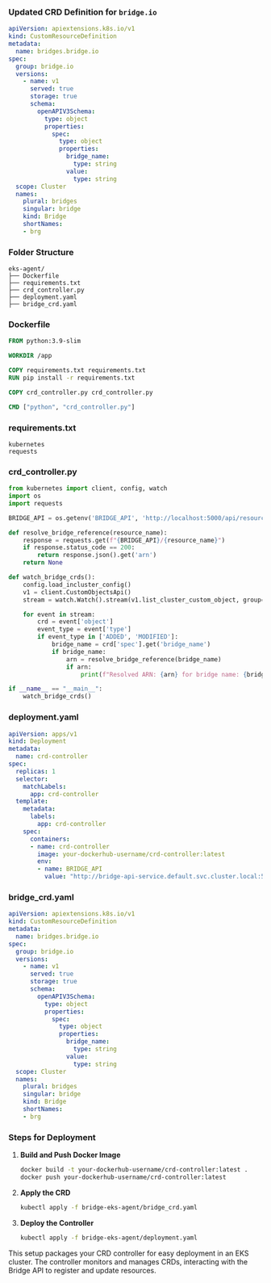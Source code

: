 ### Updated CRD Definition for `bridge.io`


```yaml
apiVersion: apiextensions.k8s.io/v1
kind: CustomResourceDefinition
metadata:
  name: bridges.bridge.io
spec:
  group: bridge.io
  versions:
    - name: v1
      served: true
      storage: true
      schema:
        openAPIV3Schema:
          type: object
          properties:
            spec:
              type: object
              properties:
                bridge_name:
                  type: string
                value:
                  type: string
  scope: Cluster
  names:
    plural: bridges
    singular: bridge
    kind: Bridge
    shortNames:
    - brg
```

### Folder Structure

```
eks-agent/
├── Dockerfile
├── requirements.txt
├── crd_controller.py
├── deployment.yaml
├── bridge_crd.yaml
```

### Dockerfile

```dockerfile
FROM python:3.9-slim

WORKDIR /app

COPY requirements.txt requirements.txt
RUN pip install -r requirements.txt

COPY crd_controller.py crd_controller.py

CMD ["python", "crd_controller.py"]
```

### requirements.txt

```plaintext
kubernetes
requests
```

### crd_controller.py

```python
from kubernetes import client, config, watch
import os
import requests

BRIDGE_API = os.getenv('BRIDGE_API', 'http://localhost:5000/api/resource')

def resolve_bridge_reference(resource_name):
    response = requests.get(f"{BRIDGE_API}/{resource_name}")
    if response.status_code == 200:
        return response.json().get('arn')
    return None

def watch_bridge_crds():
    config.load_incluster_config()
    v1 = client.CustomObjectsApi()
    stream = watch.Watch().stream(v1.list_cluster_custom_object, group="bridge.io", version="v1", plural="bridges")

    for event in stream:
        crd = event['object']
        event_type = event['type']
        if event_type in ['ADDED', 'MODIFIED']:
            bridge_name = crd['spec'].get('bridge_name')
            if bridge_name:
                arn = resolve_bridge_reference(bridge_name)
                if arn:
                    print(f"Resolved ARN: {arn} for bridge name: {bridge_name}")

if __name__ == "__main__":
    watch_bridge_crds()
```

### deployment.yaml

```yaml
apiVersion: apps/v1
kind: Deployment
metadata:
  name: crd-controller
spec:
  replicas: 1
  selector:
    matchLabels:
      app: crd-controller
  template:
    metadata:
      labels:
        app: crd-controller
    spec:
      containers:
      - name: crd-controller
        image: your-dockerhub-username/crd-controller:latest
        env:
        - name: BRIDGE_API
          value: "http://bridge-api-service.default.svc.cluster.local:5000"
```

### bridge_crd.yaml

```yaml
apiVersion: apiextensions.k8s.io/v1
kind: CustomResourceDefinition
metadata:
  name: bridges.bridge.io
spec:
  group: bridge.io
  versions:
    - name: v1
      served: true
      storage: true
      schema:
        openAPIV3Schema:
          type: object
          properties:
            spec:
              type: object
              properties:
                bridge_name:
                  type: string
                value:
                  type: string
  scope: Cluster
  names:
    plural: bridges
    singular: bridge
    kind: Bridge
    shortNames:
    - brg
```

### Steps for Deployment

1. **Build and Push Docker Image**
   ```sh
   docker build -t your-dockerhub-username/crd-controller:latest .
   docker push your-dockerhub-username/crd-controller:latest
   ```

2. **Apply the CRD**
   ```sh
   kubectl apply -f bridge-eks-agent/bridge_crd.yaml
   ```

3. **Deploy the Controller**
   ```sh
   kubectl apply -f bridge-eks-agent/deployment.yaml
   ```

This setup packages your CRD controller for easy deployment in an EKS cluster. The controller monitors and manages CRDs, interacting with the Bridge API to register and update resources.